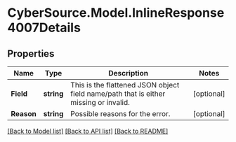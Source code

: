# CyberSource.Model.InlineResponse4007Details
## Properties

Name | Type | Description | Notes
------------ | ------------- | ------------- | -------------
**Field** | **string** | This is the flattened JSON object field name/path that is either missing or invalid. | [optional] 
**Reason** | **string** | Possible reasons for the error. | [optional] 

[[Back to Model list]](../README.md#documentation-for-models) [[Back to API list]](../README.md#documentation-for-api-endpoints) [[Back to README]](../README.md)

